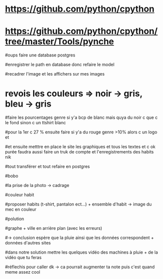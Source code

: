 
# https://github.com/python/cpython

# https://github.com/python/cpython/tree/master/Tools/pynche

#oups faire une database postgres

#enregistrer le path en database donc refaire le model

#recadrer l'image et les affichers sur mes images









# revois les couleurs => noir -> gris, bleu -> gris


#faire les pourcentages genre si y'a bcp de blanc mais quya du noir c que c le fond sinon c un ttshirt blanc

#pour la 1er c 27 % ensuite faire si y'a du rouge genre >10% alors c un logo et 

#et ensuite metttre en place le site les graphiques et tous les textes et c ok purée faudra aussi faire un truk de compte et l'enregistrements des habits nik



#tout transférer et tout refaire en postgres


#bobo


#la prise de la photo -> cadrage

#couleur habit

#proposer habits (t-shirt, pantalon ect...) + ensemble d'habit -> image du mec en couleur



#polution

#graphe + ville en arrière plan (avec les erreurs) 

  #-> conclusion espère que la pluie ainsi que les données correspondent + données d'autres sites
  
#dans notre solution mettre les quelques vidéo des machines à pluie + de la vidéo que tu feras


#réflechis pour caller dk -> ca pourrait augmenter ta note puis c'est quand meme assez cool
